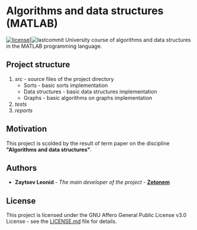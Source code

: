 # Algorithms and data structures (MATLAB)
[![license](https://img.shields.io/github/license/zetonem/Algorithms-and-data-structures)](https://github.com/Zetonem/Algorithms-and-data-structures/blob/master/LICENSE.md)[![lastcommit](https://img.shields.io/github/last-commit/zetonem/Algorithms-and-data-structures)
University course of algorithms and data structures in the MATLAB programming language.
## Project structure
1. *src* - source files of the project directory
    * Sorts - basic sorts implementation
    * Data structures - basic data structures implementation
    * Graphs - basic algorithms on graphs implementation
2. *tests*
3. *reports*
## Motivation
This project is scolded by the result of term paper on the discipline **"Algorithms and data structures"**.
## Authors
- **Zaytsev Leonid** - *The main developer of the project* - **[Zetonem](https://github.com/Zetonem)**

## License
This project is licensed under the GNU Affero General Public License v3.0 License - see the [LICENSE.md](LICENSE.md) file for details.
